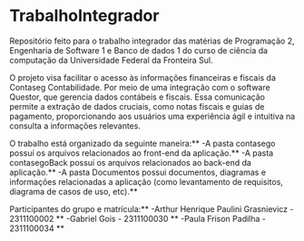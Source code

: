 # TrabalhoIntegrador
Repositório feito para o trabalho integrador das matérias de Programação 2, Engenharia de Software 1 e Banco de dados 1 do curso de ciência da computação da Universidade Federal da Fronteira Sul.

O projeto visa facilitar o acesso às informações financeiras e fiscais da Contaseg Contabilidade. Por meio de uma integração com o software Questor, que gerencia dados contábeis e fiscais. Essa comunicação permite a extração de dados cruciais, como notas fiscais e guias de pagamento, proporcionando aos usuários uma experiência ágil e intuitiva na consulta a informações relevantes.

O trabalho está organizado da seguinte maneira:\**
  -A pasta contasego possuí os arquivos relacionados ao front-end da aplicação.\**
  -A pasta contasegoBack possuí os arquivos relacionados ao back-end da aplicação.\**
  -A pasta Documentos possui documentos, diagramas e informações relacionadas a aplicação (como levantamento de requisitos, diagrama de casos de uso, etc).\**

Participantes do grupo e matrícula:\**
  -Arthur Henrique Paulini Grasnievicz - 2311100002 \**
  -Gabriel Gois - 2311100030 \**
  -Paula Frison Padilha - 2311100034 \**
